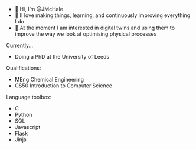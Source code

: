 - 👋 Hi, I’m @JMcHale
- 👀 II love making things, learning, and continuously improving everything I do
- 🌱 At the moment I am interested in digital twins and using them to improve the way we look at optimising physical processes

Currently...
- Doing a PhD at the University of Leeds

Qualifications:
- MEng Chemical Engineering
- CS50 Introduction to Computer Science

Language toolbox: 
- C
- Python
- SQL
- Javascript
- Flask
- Jinja



<!---
JMcHale/JMcHale is a ✨ special ✨ repository because its `README.md` (this file) appears on your GitHub profile.
You can click the Preview link to take a look at your changes.
--->
